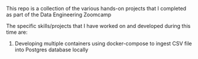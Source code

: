 This repo is a collection of the various hands-on projects that I completed as part of the Data Engineering Zoomcamp

The specific skills/projects that I have worked on and developed during this time are:
1) Developing multiple containers using docker-compose to ingest CSV file into Postgres database locally
